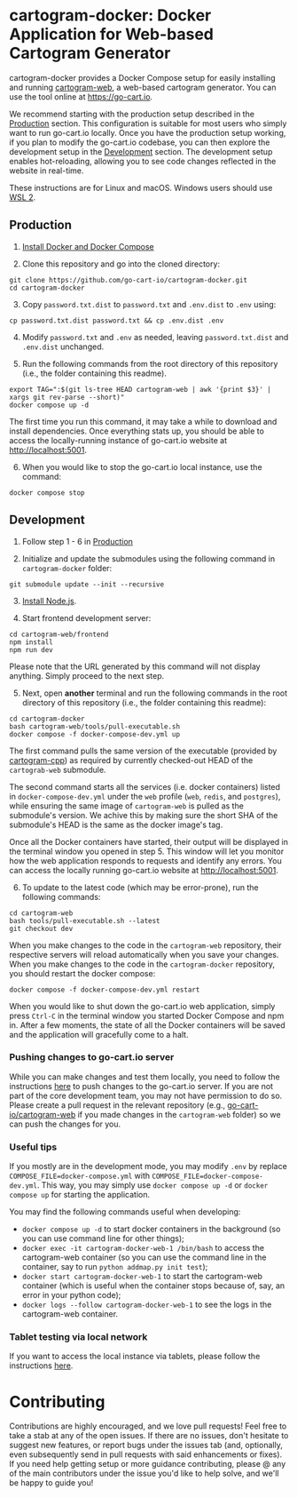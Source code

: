 # cartogram-docker: Docker Application for Web-based Cartogram Generator

cartogram-docker provides a Docker Compose setup for easily installing and running [cartogram-web](https://github.com/go-cart-io/cartogram-web), a web-based cartogram generator. You can use the tool online at https://go-cart.io.

We recommend starting with the production setup described in the [Production](#production) section. This configuration is suitable for most users who simply want to run go-cart.io locally. Once you have the production setup working, if you plan to modify the go-cart.io codebase, you can then explore the development setup in the [Development](#development) section. The development setup enables hot-reloading, allowing you to see code changes reflected in the website in real-time.

These instructions are for Linux and macOS. Windows users should use [WSL 2](https://learn.microsoft.com/en-us/windows/wsl/install).

## Production

1. [Install Docker and Docker Compose](https://docs.docker.com/engine/install/)

2. Clone this repository and go into the cloned directory:

```shell script
git clone https://github.com/go-cart-io/cartogram-docker.git
cd cartogram-docker
```

3. Copy `password.txt.dist` to `password.txt` and `.env.dist` to `.env` using:

```shell script
cp password.txt.dist password.txt && cp .env.dist .env
```

4. Modify `password.txt` and `.env` as needed, leaving `password.txt.dist` and `.env.dist` unchanged.

5. Run the following commands from the root directory of this repository (i.e., the folder containing this readme).

```shell script
export TAG=":$(git ls-tree HEAD cartogram-web | awk '{print $3}' | xargs git rev-parse --short)"
docker compose up -d
```

The first time you run this command, it may take a while to download and install dependencies. Once everything stats up, you should be able to access the locally-running instance of go-cart.io website at [http://localhost:5001](http://localhost:5001).

6. When you would like to stop the go-cart.io local instance, use the command:

```shell script
docker compose stop
```

## Development

1. Follow step 1 - 6 in [Production](#production)

2. Initialize and update the submodules using the following command in `cartogram-docker` folder:

```shell script
git submodule update --init --recursive
```

3. [Install Node.js](https://nodejs.org).

4. Start frontend development server:

```shell script
cd cartogram-web/frontend
npm install
npm run dev
```

Please note that the URL generated by this command will not display anything. Simply proceed to the next step.

5. Next, open **another** terminal and run the following commands in the root directory of this repository (i.e., the folder containing this readme):

```shell script
cd cartogram-docker
bash cartogram-web/tools/pull-executable.sh
docker compose -f docker-compose-dev.yml up
```

The first command pulls the same version of the executable (provided by [cartogram-cpp](https://github.com/mgastner/cartogram-cpp)) as required by currently checked-out HEAD of the `cartograb-web` submodule.

The second command starts all the services (i.e. docker containers) listed in `docker-compose-dev.yml` under the `web` profile (`web`, `redis`, and `postgres`), while ensuring the same image of `cartogram-web` is pulled as the submodule's version. We achive this by making sure the short SHA of the submodule's HEAD is the same as the docker image's tag.

Once all the Docker containers have started, their output will be displayed in the terminal window you opened in step 5. This window will let you monitor how the web application responds to requests and identify any errors. You can access the locally running go-cart.io website at [http://localhost:5001](http://localhost:5001).

6. To update to the latest code (which may be error-prone), run the following commands:

```
cd cartogram-web
bash tools/pull-executable.sh --latest
git checkout dev
```

When you make changes to the code in the `cartogram-web` repository, their respective servers will reload automatically when you save your changes. When you make changes to the code in the `cartogram-docker` repository, you should restart the docker compose:

```shell script
docker compose -f docker-compose-dev.yml restart
```

When you would like to shut down the go-cart.io web application, simply press `Ctrl-C` in the terminal window you started Docker Compose and npm in. After a few moments, the state of all the Docker containers will be saved and the application will gracefully come to a halt.

### Pushing changes to go-cart.io server

While you can make changes and test them locally, you need to follow the instructions [here](https://github.com/go-cart-io/cartogram-docker/blob/main/docs/deploy.md) to push changes to the go-cart.io server. If you are not part of the core development team, you may not have permission to do so. Please create a pull request in the relevant repository (e.g., [go-cart-io/cartogram-web](https://github.com/go-cart-io/cartogram-web) if you made changes in the `cartogram-web` folder) so we can push the changes for you.

### Useful tips

If you mostly are in the development mode, you may modify `.env` by replace `COMPOSE_FILE=docker-compose.yml` with `COMPOSE_FILE=docker-compose-dev.yml`. This way, you may simply use `docker compose up -d` or `docker compose up` for starting the application.

You may find the following commands useful when developing:

- `docker compose up -d` to start docker containers in the background (so you can use command line for other things);
- `docker exec -it cartogram-docker-web-1 /bin/bash` to access the cartogram-web container (so you can use the command line in the container, say to run `python addmap.py init test`);
- `docker start cartogram-docker-web-1` to start the cartogram-web container (which is useful when the container stops because of, say, an error in your python code);
- `docker logs --follow cartogram-docker-web-1` to see the logs in the cartogram-web container.

### Tablet testing via local network

If you want to access the local instance via tablets, please follow the instructions [here](https://github.com/go-cart-io/cartogram-docker/blob/main/docs/testing_on_tablet.md).

# Contributing

Contributions are highly encouraged, and we love pull requests! Feel free to take a stab at any of the open issues. If there are no issues, don't hesitate to suggest new features, or report bugs under the issues tab (and, optionally, even subsequently send in pull requests with said enhancements or fixes). If you need help getting setup or more guidance contributing, please @ any of the main contributors under the issue you'd like to help solve, and we'll be happy to guide you!
